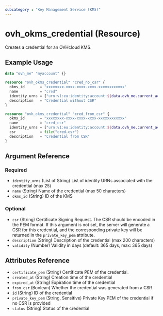 ```yaml
---
subcategory : "Key Management Service (KMS)"
---
```


# ovh_okms_credential (Resource)

Creates a credential for an OVHcloud KMS.

## Example Usage

```terraform
data "ovh_me" "myaccount" {}

resource "ovh_okms_credential" "cred_no_csr" {
  okms_id       = "xxxxxxxx-xxxx-xxxx-xxxx-xxxxxxxxxxxx"
  name          = "cred"
  identity_urns = ["urn:v1:eu:identity:account:${data.ovh_me.current_account.nichandle}"]
  description   = "Credential without CSR"
}

resource "ovh_okms_credential" "cred_from_csr" {
  okms_id       = "xxxxxxxx-xxxx-xxxx-xxxx-xxxxxxxxxxxx"
  name          = "cred_csr"
  identity_urns = ["urn:v1:eu:identity:account:${data.ovh_me.current_account.nichandle}"]
  csr           = file("cred.csr")
  description   = "Credential from CSR"
}
```

## Argument Reference

### Required

- `identity_urns` (List of String) List of identity URNs associated with the credential (max 25)
- `name` (String) Name of the credential (max 50 characters)
- `okms_id` (String) ID of the KMS

### Optional

- `csr` (String) Certificate Signing Request. The CSR should be encoded in the PEM format. If this argument is not set, the server will generate a CSR for this credential, and the corresponding private key will be returned in the `private_key_pem` attribute.
- `description` (String) Description of the credential (max 200 characters)
- `validity` (Number) Validity in days (default: 365 days, max: 365 days)

## Attributes Reference

- `certificate_pem` (String) Certificate PEM of the credential.
- `created_at` (String) Creation time of the credential
- `expired_at` (String) Expiration time of the credential
- `from_csr` (Boolean) Whether the credential was generated from a CSR
- `id` (String) ID of the credential
- `private_key_pem` (String, Sensitive) Private Key PEM of the credential if no CSR is provided
- `status` (String) Status of the credential
